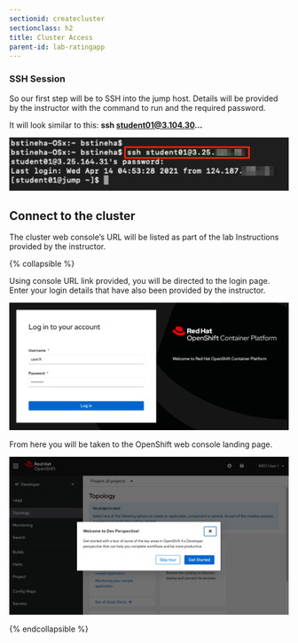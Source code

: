 ```yaml
---
sectionid: createcluster
sectionclass: h2
title: Cluster Access
parent-id: lab-ratingapp
---
```


### SSH Session
So our first step will be to SSH into the jump host. Details will be provided by the instructor with the command to run and the required password.

It will look similar to this: **ssh student01@3.104.30...**

![Jump host SSH](media/jumpssh.png)

## Connect to the cluster

The cluster web console’s URL will be listed as part of the lab Instructions provided by the instructor.

{% collapsible %}

Using console URL link provided, you will be directed to the login page. Enter your login details that have also been provided by the instructor.

![Login Page](media/loginpage.png)

From here you will be taken to the OpenShift web console landing page.

![Landing Page](media/landing.png)

{% endcollapsible %}
